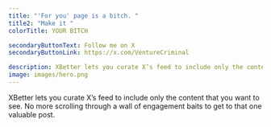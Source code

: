 ```yaml
---
title: "'For you' page is a bitch. "
title2: "Make it "
colorTitle: YOUR BITCH

secondaryButtonText: Follow me on X
secondaryButtonLink: https://x.com/VentureCriminal

description: XBetter lets you curate X’s feed to include only the content that you want to see. No more scrolling through a wall of engagement baits to get to that one valuable post.
image: images/hero.png
---
```


XBetter lets you curate X’s feed to include only the content that you want to see. No more scrolling through a wall of engagement baits to get to that one valuable post.

